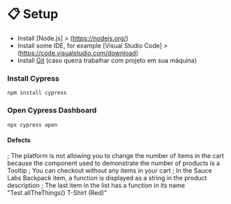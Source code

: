 
# 📋 Setup
- Install [Node.js] > (https://nodejs.org/)
- Install some IDE, for example [Visual Studio Code] > (https://code.visualstudio.com/download)
- Install [Git](https://git-scm.com/downloads) (caso queira trabalhar com projeto em sua máquina) 

### Install Cypress


    npm install cypress

### Open Cypress Dashboard
    npx cypress open



#### Defects

 ; The platform is not allowing you to change the number of items in the cart because the component used to demonstrate the number of products is a Tooltip
 ; You can checkout without any items in your cart
 ; In the Sauce Labs Backpack item, a function is displayed as a string in the product description
 ; The last item in the list has a function in its name "Test.allTheThings() T-Shirt (Red)"